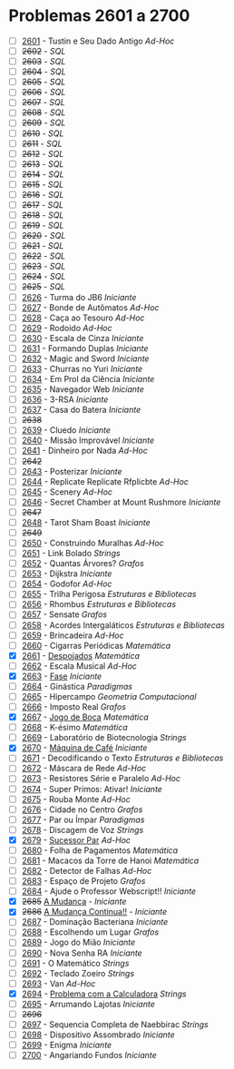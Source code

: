 # Problemas 2601 a 2700

  - [ ] [2601](https://www.urionlinejudge.com.br/judge/pt/problems/view/2601) - Tustin e Seu Dado Antigo *Ad-Hoc*
  - [ ] ~~2602~~ - *SQL*
  - [ ] ~~2603~~ - *SQL*
  - [ ] ~~2604~~ - *SQL*
  - [ ] ~~2605~~ - *SQL*
  - [ ] ~~2606~~ - *SQL*
  - [ ] ~~2607~~ - *SQL*
  - [ ] ~~2608~~ - *SQL*
  - [ ] ~~2609~~ - *SQL*
  - [ ] ~~2610~~ - *SQL*
  - [ ] ~~2611~~ - *SQL*
  - [ ] ~~2612~~ - *SQL*
  - [ ] ~~2613~~ - *SQL*
  - [ ] ~~2614~~ - *SQL*
  - [ ] ~~2615~~ - *SQL*
  - [ ] ~~2616~~ - *SQL*
  - [ ] ~~2617~~ - *SQL*
  - [ ] ~~2618~~ - *SQL*
  - [ ] ~~2619~~ - *SQL*
  - [ ] ~~2620~~ - *SQL*
  - [ ] ~~2621~~ - *SQL*
  - [ ] ~~2622~~ - *SQL*
  - [ ] ~~2623~~ - *SQL*
  - [ ] ~~2624~~ - *SQL*
  - [ ] ~~2625~~ - *SQL*
  - [ ] [2626](https://www.urionlinejudge.com.br/judge/pt/problems/view/2626) - Turma do JB6 *Iniciante*
  - [ ] [2627](https://www.urionlinejudge.com.br/judge/pt/problems/view/2627) - Bonde de Autômatos *Ad-Hoc*
  - [ ] [2628](https://www.urionlinejudge.com.br/judge/pt/problems/view/2628) - Caça ao Tesouro *Ad-Hoc*
  - [ ] [2629](https://www.urionlinejudge.com.br/judge/pt/problems/view/2629) - Rodoido *Ad-Hoc*
  - [ ] [2630](https://www.urionlinejudge.com.br/judge/pt/problems/view/2630) - Escala de Cinza *Iniciante*
  - [ ] [2631](https://www.urionlinejudge.com.br/judge/pt/problems/view/2631) - Formando Duplas *Iniciante*
  - [ ] [2632](https://www.urionlinejudge.com.br/judge/pt/problems/view/2632) - Magic and Sword *Iniciante*
  - [ ] [2633](https://www.urionlinejudge.com.br/judge/pt/problems/view/2633) - Churras no Yuri *Iniciante*
  - [ ] [2634](https://www.urionlinejudge.com.br/judge/pt/problems/view/2634) - Em Prol da Ciência *Iniciante*
  - [ ] [2635](https://www.urionlinejudge.com.br/judge/pt/problems/view/2635) - Navegador Web *Iniciante*
  - [ ] [2636](https://www.urionlinejudge.com.br/judge/pt/problems/view/2636) - 3-RSA *Iniciante*
  - [ ] [2637](https://www.urionlinejudge.com.br/judge/pt/problems/view/2637) - Casa do Batera *Iniciante*
  - [ ] ~~2638~~
  - [ ] [2639](https://www.urionlinejudge.com.br/judge/pt/problems/view/2639) - Cluedo *Iniciante*
  - [ ] [2640](https://www.urionlinejudge.com.br/judge/pt/problems/view/2640) - Missão Improvável *Iniciante*
  - [ ] [2641](https://www.urionlinejudge.com.br/judge/pt/problems/view/2641) - Dinheiro por Nada *Ad-Hoc*
  - [ ] ~~2642~~
  - [ ] [2643](https://www.urionlinejudge.com.br/judge/pt/problems/view/2643) - Posterizar *Iniciante*
  - [ ] [2644](https://www.urionlinejudge.com.br/judge/pt/problems/view/2644) - Replicate Replicate Rfplicbte *Ad-Hoc*
  - [ ] [2645](https://www.urionlinejudge.com.br/judge/pt/problems/view/2645) - Scenery *Ad-Hoc*
  - [ ] [2646](https://www.urionlinejudge.com.br/judge/pt/problems/view/2646) - Secret Chamber at Mount Rushmore *Iniciante*
  - [ ] ~~2647~~
  - [ ] [2648](https://www.urionlinejudge.com.br/judge/pt/problems/view/2648) - Tarot Sham Boast *Iniciante*
  - [ ] ~~2649~~
  - [ ] [2650](https://www.urionlinejudge.com.br/judge/pt/problems/view/2650) - Construindo Muralhas *Ad-Hoc*
  - [ ] [2651](https://www.urionlinejudge.com.br/judge/pt/problems/view/2651) - Link Bolado *Strings*
  - [ ] [2652](https://www.urionlinejudge.com.br/judge/pt/problems/view/2652) - Quantas Árvores? *Grafos*
  - [ ] [2653](https://www.urionlinejudge.com.br/judge/pt/problems/view/2653) - Dijkstra *Iniciante*
  - [ ] [2654](https://www.urionlinejudge.com.br/judge/pt/problems/view/2654) - Godofor *Ad-Hoc*
  - [ ] [2655](https://www.urionlinejudge.com.br/judge/pt/problems/view/2655) - Trilha Perigosa *Estruturas e Bibliotecas*
  - [ ] [2656](https://www.urionlinejudge.com.br/judge/pt/problems/view/2656) - Rhombus *Estruturas e Bibliotecas*
  - [ ] [2657](https://www.urionlinejudge.com.br/judge/pt/problems/view/2657) - Sensate *Grafos*
  - [ ] [2658](https://www.urionlinejudge.com.br/judge/pt/problems/view/2658) - Acordes Intergaláticos *Estruturas e Bibliotecas*
  - [ ] [2659](https://www.urionlinejudge.com.br/judge/pt/problems/view/2659) - Brincadeira *Ad-Hoc*
  - [ ] [2660](https://www.urionlinejudge.com.br/judge/pt/problems/view/2660) - Cigarras Periódicas *Matemática*
  - [x] [2661](https://www.urionlinejudge.com.br/judge/pt/problems/view/2661) - [Despojados](https://github.com/potigol/URI-Potigol/blob/master/src/2601-2700/2661.poti) *Matemática*
  - [ ] [2662](https://www.urionlinejudge.com.br/judge/pt/problems/view/2662) - Escala Musical *Ad-Hoc*
  - [x] [2663](https://www.urionlinejudge.com.br/judge/pt/problems/view/2663) - [Fase](https://github.com/potigol/URI-Potigol/blob/master/src/2601-2700/2663.poti) *Iniciante*
  - [ ] [2664](https://www.urionlinejudge.com.br/judge/pt/problems/view/2664) - Ginástica *Paradigmas*
  - [ ] [2665](https://www.urionlinejudge.com.br/judge/pt/problems/view/2665) - Hipercampo *Geometria Computacional*
  - [ ] [2666](https://www.urionlinejudge.com.br/judge/pt/problems/view/2666) - Imposto Real *Grafos*
  - [x] [2667](https://www.urionlinejudge.com.br/judge/pt/problems/view/2667) - [Jogo de Boca](https://github.com/potigol/URI-Potigol/blob/master/src/2601-2700/2667.poti) *Matemática*
  - [ ] [2668](https://www.urionlinejudge.com.br/judge/pt/problems/view/2668) - K-ésimo *Matemática*
  - [ ] [2669](https://www.urionlinejudge.com.br/judge/pt/problems/view/2669) - Laboratório de Biotecnologia *Strings*
  - [x] [2670](https://www.urionlinejudge.com.br/judge/pt/problems/view/2670) - [Máquina de Café](https://github.com/potigol/URI-Potigol/blob/master/src/2601-2700/2670.poti) *Iniciante*
  - [ ] [2671](https://www.urionlinejudge.com.br/judge/pt/problems/view/2671) - Decodificando o Texto *Estruturas e Bibliotecas*
  - [ ] [2672](https://www.urionlinejudge.com.br/judge/pt/problems/view/2672) - Máscara de Rede *Ad-Hoc*
  - [ ] [2673](https://www.urionlinejudge.com.br/judge/pt/problems/view/2673) - Resistores Série e Paralelo *Ad-Hoc*
  - [ ] [2674](https://www.urionlinejudge.com.br/judge/pt/problems/view/2674) - Super Primos: Ativar! *Iniciante*
  - [ ] [2675](https://www.urionlinejudge.com.br/judge/pt/problems/view/2675) - Rouba Monte *Ad-Hoc*
  - [ ] [2676](https://www.urionlinejudge.com.br/judge/pt/problems/view/2676) - Cidade no Centro *Grafos*
  - [ ] [2677](https://www.urionlinejudge.com.br/judge/pt/problems/view/2677) - Par ou Ímpar *Paradigmas*
  - [ ] [2678](https://www.urionlinejudge.com.br/judge/pt/problems/view/2678) - Discagem de Voz *Strings*
  - [x] [2679](https://www.urionlinejudge.com.br/judge/pt/problems/view/2679) - [Sucessor Par](https://github.com/potigol/URI-Potigol/blob/master/src/2601-2700/2679.poti) *Ad-Hoc*
  - [ ] [2680](https://www.urionlinejudge.com.br/judge/pt/problems/view/2680) - Folha de Pagamentos *Matemática*
  - [ ] [2681](https://www.urionlinejudge.com.br/judge/pt/problems/view/2681) - Macacos da Torre de Hanoi *Matemática*
  - [ ] [2682](https://www.urionlinejudge.com.br/judge/pt/problems/view/2682) - Detector de Falhas *Ad-Hoc*
  - [ ] [2683](https://www.urionlinejudge.com.br/judge/pt/problems/view/2683) - Espaço de Projeto *Grafos*
  - [ ] [2684](https://www.urionlinejudge.com.br/judge/pt/problems/view/2684) - Ajude o Professor Webscript!! *Iniciante*
  - [x] ~~2685~~ [A Mudança](https://www.urionlinejudge.com.br/judge/pt/problems/view/2685) - *Iniciante*
  - [x] ~~2686~~ [A Mudança Continua!!](https://www.urionlinejudge.com.br/judge/pt/problems/view/2686) - *Iniciante*
  - [ ] [2687](https://www.urionlinejudge.com.br/judge/pt/problems/view/2687) - Dominação Bacteriana *Iniciante*
  - [ ] [2688](https://www.urionlinejudge.com.br/judge/pt/problems/view/2688) - Escolhendo um Lugar *Grafos*
  - [ ] [2689](https://www.urionlinejudge.com.br/judge/pt/problems/view/2689) - Jogo do Mião *Iniciante*
  - [ ] [2690](https://www.urionlinejudge.com.br/judge/pt/problems/view/2690) - Nova Senha RA *Iniciante*
  - [ ] [2691](https://www.urionlinejudge.com.br/judge/pt/problems/view/2691) - O Matemático *Strings*
  - [ ] [2692](https://www.urionlinejudge.com.br/judge/pt/problems/view/2692) - Teclado Zoeiro *Strings*
  - [ ] [2693](https://www.urionlinejudge.com.br/judge/pt/problems/view/2693) - Van *Ad-Hoc*
  - [x] [2694](https://www.urionlinejudge.com.br/judge/pt/problems/view/2694) - [Problema com a Calculadora](https://github.com/potigol/URI-Potigol/blob/master/src/2601-2700/2694.poti) *Strings*
  - [ ] [2695](https://www.urionlinejudge.com.br/judge/pt/problems/view/2695) - Arrumando Lajotas *Iniciante*
  - [ ] ~~2696~~
  - [ ] [2697](https://www.urionlinejudge.com.br/judge/pt/problems/view/2697) - Sequencia Completa de Naebbirac *Strings*
  - [ ] [2698](https://www.urionlinejudge.com.br/judge/pt/problems/view/2698) - Dispositivo Assombrado *Iniciante*
  - [ ] [2699](https://www.urionlinejudge.com.br/judge/pt/problems/view/2699) - Enigma *Iniciante*
  - [ ] [2700](https://www.urionlinejudge.com.br/judge/pt/problems/view/2700) - Angariando Fundos *Iniciante*
